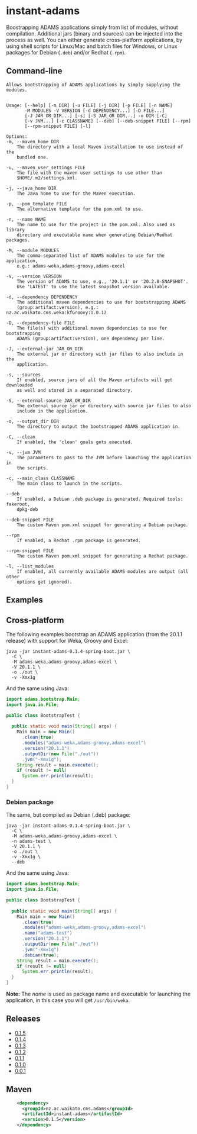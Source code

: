 # instant-adams
Boostrapping ADAMS applications simply from list of modules, without compilation.
Additional jars (binary and sources) can be injected into the process as well.
You can either generate cross-platform applications, by using shell scripts for 
Linux/Mac and batch files for Windows, or Linux packages for Debian (`.deb`) 
and/or Redhat (`.rpm`).

## Command-line

```commandline
Allows bootstrapping of ADAMS applications by simply supplying the modules.


Usage: [--help] [-m DIR] [-u FILE] [-j DIR] [-p FILE] [-n NAME]
       -M MODULES -V VERSION [-d DEPENDENCY...] [-D FILE...]
       [-J JAR_OR_DIR...] [-s] [-S JAR_OR_DIR...] -o DIR [-C]
       [-v JVM...] [-c CLASSNAME] [--deb] [--deb-snippet FILE] [--rpm]
       [--rpm-snippet FILE] [-l]

Options:
-m, --maven_home DIR
	The directory with a local Maven installation to use instead of the
	bundled one.

-u, --maven_user_settings FILE
	The file with the maven user settings to use other than
	$HOME/.m2/settings.xml.

-j, --java_home DIR
	The Java home to use for the Maven execution.

-p, --pom_template FILE
	The alternative template for the pom.xml to use.

-n, --name NAME
	The name to use for the project in the pom.xml. Also used as library
	directory and executable name when generating Debian/Redhat packages.

-M, --module MODULES
	The comma-separated list of ADAMS modules to use for the application,
	e.g.: adams-weka,adams-groovy,adams-excel

-V, --version VERSION
	The version of ADAMS to use, e.g., '20.1.1' or '20.2.0-SNAPSHOT'.
	Use 'LATEST' to use the latest snapshot version available.

-d, --dependency DEPENDENCY
	The additional maven dependencies to use for bootstrapping ADAMS
	(group:artifact:version), e.g.: nz.ac.waikato.cms.weka:kfGroovy:1.0.12

-D, --dependency-file FILE
	The file(s) with additional maven dependencies to use for bootstrapping
	ADAMS (group:artifact:version), one dependency per line.

-J, --external-jar JAR_OR_DIR
	The external jar or directory with jar files to also include in the
	application.

-s, --sources
	If enabled, source jars of all the Maven artifacts will get downloaded
	as well and stored in a separated directory.

-S, --external-source JAR_OR_DIR
	The external source jar or directory with source jar files to also
	include in the application.

-o, --output_dir DIR
	The directory to output the bootstrapped ADAMS application in.

-C, --clean
	If enabled, the 'clean' goals gets executed.

-v, --jvm JVM
	The parameters to pass to the JVM before launching the application in
	the scripts.

-c, --main_class CLASSNAME
	The main class to launch in the scripts.

--deb
	If enabled, a Debian .deb package is generated. Required tools: fakeroot,
	dpkg-deb

--deb-snippet FILE
	The custom Maven pom.xml snippet for generating a Debian package.

--rpm
	If enabled, a Redhat .rpm package is generated.

--rpm-snippet FILE
	The custom Maven pom.xml snippet for generating a Redhat package.

-l, --list_modules
	If enabled, all currently available ADAMS modules are output (all other
	options get ignored).
```


## Examples

## Cross-platform

The following examples bootstrap an ADAMS application (from the 20.1.1 release) 
with support for Weka, Groovy and Excel:
 
```
java -jar instant-adams-0.1.4-spring-boot.jar \
  -C \
  -M adams-weka,adams-groovy,adams-excel \
  -V 20.1.1 \
  -o ./out \
  -v -Xmx1g
```

And the same using Java:

```java
import adams.bootstrap.Main;
import java.io.File;

public class BootstrapTest {
  
  public static void main(String[] args) {
    Main main = new Main()
      .clean(true)
      .modules("adams-weka,adams-groovy,adams-excel")
      .version("20.1.1")
      .outputDir(new File("./out"))
      .jvm("-Xmx1g");
    String result = main.execute();
    if (result != null)
      System.err.println(result);
  }
} 
```

### Debian package

The same, but compiled as Debian (.deb) package:
 
```
java -jar instant-adams-0.1.4-spring-boot.jar \
  -C \
  -M adams-weka,adams-groovy,adams-excel \
  -n adams-test \
  -V 20.1.1 \
  -o ./out \
  -v -Xmx1g \
  --deb
```

And the same using Java:

```java
import adams.bootstrap.Main;
import java.io.File;

public class BootstrapTest {
  
  public static void main(String[] args) {
    Main main = new Main()
      .clean(true)
      .modules("adams-weka,adams-groovy,adams-excel")
      .name("adams-test")
      .version("20.1.1")
      .outputDir(new File("./out"))
      .jvm("-Xmx1g")
      .debian(true);
    String result = main.execute();
    if (result != null)
      System.err.println(result);
  }
} 
```

**Note:** The *name* is used as package name and executable for launching the
application, in this case you will get `/usr/bin/weka`.


## Releases

* [0.1.5](https://github.com/waikato-datamining/instant-adams/releases/download/instant-adams-0.1.5/instant-adams-0.1.5-spring-boot.jar)
* [0.1.4](https://github.com/waikato-datamining/instant-adams/releases/download/instant-adams-0.1.4/instant-adams-0.1.4-spring-boot.jar)
* [0.1.3](https://github.com/waikato-datamining/instant-adams/releases/download/instant-adams-0.1.3/instant-adams-0.1.3-spring-boot.jar)
* [0.1.2](https://github.com/waikato-datamining/instant-adams/releases/download/instant-adams-0.1.2/instant-adams-0.1.2-spring-boot.jar)
* [0.1.1](https://github.com/waikato-datamining/instant-adams/releases/download/instant-adams-0.1.1/instant-adams-0.1.1-spring-boot.jar)
* [0.1.0](https://github.com/waikato-datamining/instant-adams/releases/download/instant-adams-0.1.0/instant-adams-0.1.0-spring-boot.jar)
* [0.0.1](https://github.com/waikato-datamining/instant-adams/releases/download/instant-adams-0.0.1/instant-adams-0.0.1-spring-boot.jar)


## Maven

```xml
    <dependency>
      <groupId>nz.ac.waikato.cms.adams</groupId>
      <artifactId>instant-adams</artifactId>
      <version>0.1.5</version>
    </dependency>
```
